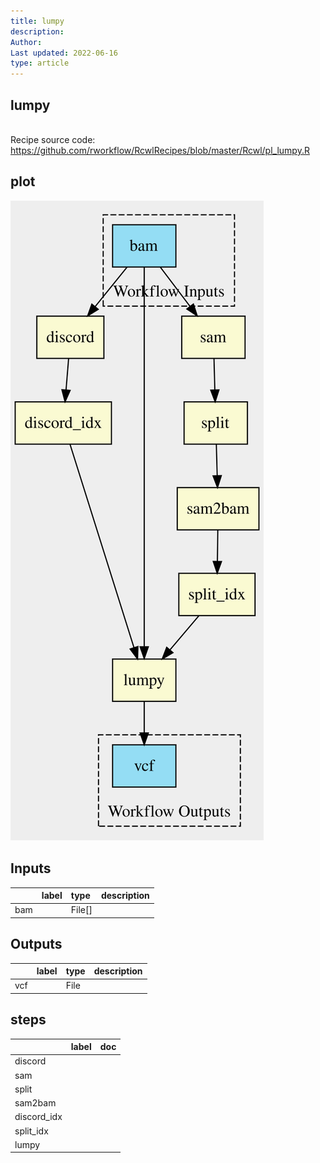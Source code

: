 ```yaml
---
title: lumpy
description: 
Author: 
Last updated: 2022-06-16
type: article
---
```

## lumpy
<br>Recipe source code: <https://github.com/rworkflow/RcwlRecipes/blob/master/Rcwl/pl_lumpy.R>
## plot
![## lumpy](/plots/lumpy.svg)
## Inputs
|    |label |type   |description  |
|:---|:-----|:------|:------------|
|bam |      |File[] |  |
## Outputs
|    |label        |type |description  |
|:---|:------------|:----|:------------|
|vcf |  |File |  |
## steps
|            |label        |doc          |
|:-----------|:------------|:------------|
|discord     |  |  |
|sam         |  |  |
|split       |  |  |
|sam2bam     |  |  |
|discord_idx |  |  |
|split_idx   |  |  |
|lumpy       |  |  |

